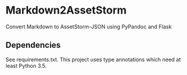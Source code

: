 # Markdown2AssetStorm
Convert Markdown to AssetStorm-JSON using PyPandoc and Flask

## Dependencies
See requirements.txt. This project uses type annotations which 
need at least Python 3.5.
